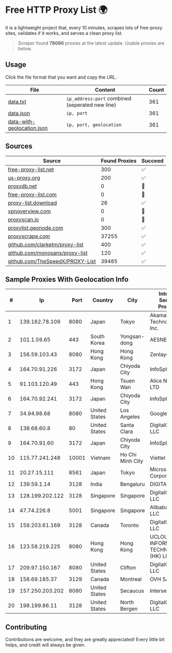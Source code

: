 
# Free HTTP Proxy List 🌍

It is a lightweight project that, every 10 minutes, scrapes lots of free-proxy sites, validates if it works, and serves a clean proxy list.


> Scraper found **78086** proxies at the latest update. Usable proxies are below.

## Usage

Click the file format that you want and copy the URL.


|File|Content|Count|
|----|-------|-----|
|[data.txt](https://raw.githubusercontent.com/themiralay/Proxy-List-World/master/data.txt)|`ip_address:port` combined (seperated new line)|361|
|[data.json](https://raw.githubusercontent.com/themiralay/Proxy-List-World/master/data.json)|`ip, port`|361|
|[data-with-geolocation.json](https://raw.githubusercontent.com/themiralay/Proxy-List-World/master/data-with-geolocation.json)|`ip, port, geolocation`|361|

## Sources

|Source|Found Proxies|Succeed|
|------|-------------|-------|
|[free-proxy-list.net](https://free-proxy-list.net)|300|✅|
|[us-proxy.org](https://www.us-proxy.org)|200|✅|
|[proxydb.net](http://proxydb.net)|0|🚫|
|[free-proxy-list.com](https://free-proxy-list.com/?page=&port=&type%5B%5D=http&type%5B%5D=https&up_time=0&search=Search)|0|🚫|
|[proxy-list.download](https://www.proxy-list.download/HTTP)|26|✅|
|[vpnoverview.com](https://vpnoverview.com/privacy/anonymous-browsing/free-proxy-servers)|0|🚫|
|[proxyscan.io](https://www.proxyscan.io)|0|🚫|
|[proxylist.geonode.com](https://proxylist.geonode.com/api/proxy-list?limit=300&page=1&sort_by=lastChecked&sort_type=desc&protocols=http,https)|300|✅|
|[proxyscrape.com](https://api.proxyscrape.com/v2/?request=displayproxies&protocol=http&timeout=10000&country=all&ssl=all&anonymity=all)|37255|✅|
|[github.com/clarketm/proxy-list](https://raw.githubusercontent.com/clarketm/proxy-list/master/proxy-list-raw.txt)|400|✅|
|[github.com/monosans/proxy-list](https://raw.githubusercontent.com/monosans/proxy-list/main/proxies/http.txt)|120|✅|
|[github.com/TheSpeedX/PROXY-List](https://raw.githubusercontent.com/TheSpeedX/PROXY-List/master/http.txt)|39485|✅|


## Sample Proxies With Geolocation Info

|#|Ip|Port|Country|City|Internet Service Provider|
|-|--|----|-------|----|-------------------------|
|1|139.162.78.109|8080|Japan|Tokyo|Akamai Technologies, Inc.|
|2|101.1.59.65|443|South Korea|Yongsan-dong|AESNET|
|3|156.59.103.43|8080|Hong Kong|Hong Kong|Zenlayer Inc|
|4|164.70.91.226|3172|Japan|Chiyoda City|InfoSphere|
|5|91.103.120.49|443|Hong Kong|Tsuen Wan|Alice Networks LTD|
|6|164.70.92.241|3172|Japan|Chiyoda City|InfoSphere|
|7|34.94.98.68|8080|United States|Los Angeles|Google LLC|
|8|138.68.60.8|80|United States|Santa Clara|DigitalOcean, LLC|
|9|164.70.91.60|3172|Japan|Chiyoda City|InfoSphere|
|10|115.77.241.248|10001|Vietnam|Ho Chi Minh City|Viettel Group|
|11|20.27.15.111|8561|Japan|Tokyo|Microsoft Corporation|
|12|139.59.1.14|3128|India|Bengaluru|DIGITALOCEAN|
|13|128.199.202.122|3128|Singapore|Singapore|DigitalOcean, LLC|
|14|47.74.226.8|5001|Singapore|Singapore|Alibaba Cloud LLC|
|15|159.203.61.169|3128|Canada|Toronto|DigitalOcean, LLC|
|16|123.58.219.225|8080|Hong Kong|Hong Kong|UCLOUD INFORMATION TECHNOLOGY (HK) LIMITED|
|17|209.97.150.167|8080|United States|Clifton|DigitalOcean, LLC|
|18|158.69.185.37|3129|Canada|Montreal|OVH SAS|
|19|157.250.203.202|8080|United States|Secaucus|Interserver, Inc|
|20|198.199.86.11|3128|United States|North Bergen|DigitalOcean, LLC|



## Contributing

Contributions are welcome, and they are greatly appreciated! Every
little bit helps, and credit will always be given.


